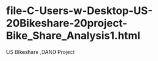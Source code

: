 # file-C-Users-w-Desktop-US-20Bikeshare-20project-Bike_Share_Analysis1.html
US Bikeshare ,DAND Project 
